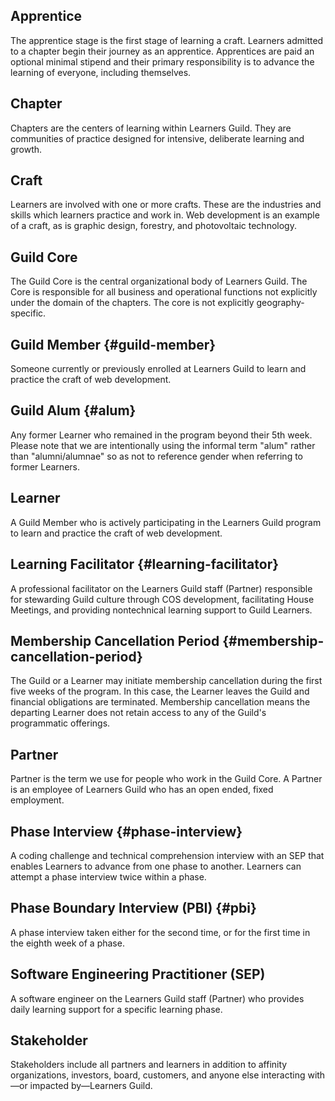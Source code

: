 ## Apprentice

The apprentice stage is the first stage of learning a craft. Learners admitted to a chapter begin their journey as an apprentice. Apprentices are paid an optional minimal stipend and their primary responsibility is to advance the learning of everyone, including themselves.

## Chapter

Chapters are the centers of learning within Learners Guild. They are communities of practice designed for intensive, deliberate learning and growth.

## Craft

Learners are involved with one or more crafts. These are the industries and skills which learners practice and work in. Web development is an example of a craft, as is graphic design, forestry, and photovoltaic technology.

## Guild Core

The Guild Core is the central organizational body of Learners Guild. The Core is responsible for all business and operational functions not explicitly under the domain of the chapters. The core is not explicitly geography-specific.

## Guild Member {#guild-member}

Someone currently or previously enrolled at Learners Guild to learn and practice the craft of web development.

## Guild Alum {#alum}

Any former Learner who remained in the program beyond their 5th week. Please note that we are intentionally using the informal term "alum" rather than "alumni/alumnae" so as not to reference gender when referring to former Learners.

## Learner

A Guild Member who is actively participating in the Learners Guild program to learn and practice the craft of web development.

## Learning Facilitator {#learning-facilitator}

A professional facilitator on the Learners Guild staff \(Partner\) responsible for stewarding Guild culture through COS development, facilitating House Meetings, and providing nontechnical learning support to Guild Learners.

## **Membership Cancellation Period** {#membership-cancellation-period}

The Guild or a Learner may initiate membership cancellation during the first five weeks of the program. In this case, the Learner leaves the Guild and financial obligations are terminated. Membership cancellation means the departing Learner does not retain access to any of the Guild's programmatic offerings.

## Partner

Partner is the term we use for people who work in the Guild Core. A Partner is an employee of Learners Guild who has an open ended, fixed employment.

## Phase Interview {#phase-interview}

A coding challenge and technical comprehension interview with an SEP that enables Learners to advance from one phase to another. Learners can attempt a phase interview twice within a phase.  

## Phase Boundary Interview \(PBI\) {#pbi}

A phase interview taken either for the second time, or for the first time in the eighth week of a phase.

## Software Engineering Practitioner \(SEP\)

A software engineer on the Learners Guild staff \(Partner\) who provides daily learning support for a specific learning phase.

## Stakeholder

Stakeholders include all partners and learners in addition to affinity organizations, investors, board, customers, and anyone else interacting with—or impacted by—Learners Guild.

